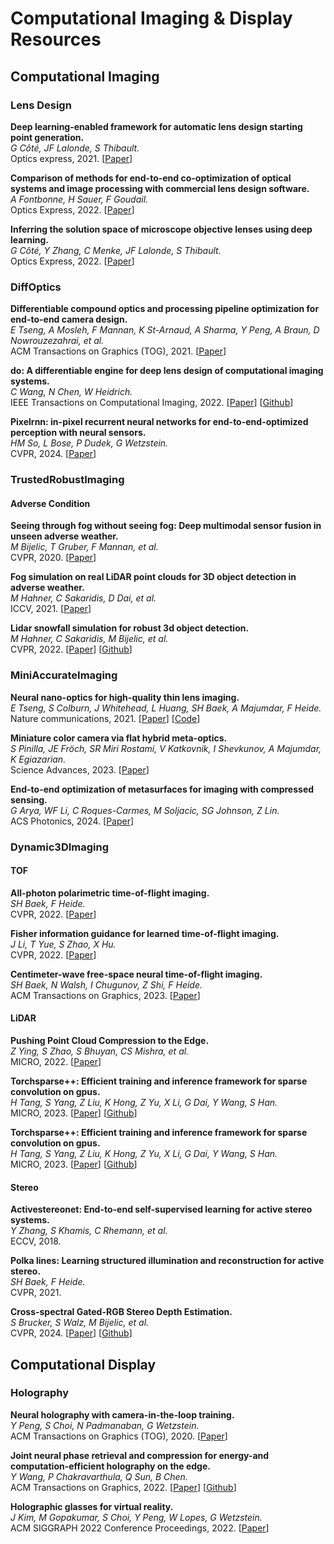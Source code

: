 # Computational Imaging & Display Resources

## Computational Imaging

### Lens Design

**Deep learning-enabled framework for automatic lens design starting point generation.**<br>
*G Côté, JF Lalonde, S Thibault.*<br>
Optics express, 2021.
[[Paper](https://opg.optica.org/oe/viewmedia.cfm?uri=oe-29-3-3841&html=true)]

**Comparison of methods for end-to-end co-optimization of optical systems and image processing with commercial lens design software.**<br>
*A Fontbonne, H Sauer, F Goudail.*<br>
Optics Express, 2022.
[[Paper](https://opg.optica.org/viewmedia.cfm?uri=oe-30-8-13556&seq=0&html=true)]

**Inferring the solution space of microscope objective lenses using deep learning.**<br>
*G Côté, Y Zhang, C Menke, JF Lalonde, S Thibault.*<br>
Optics Express, 2022.
[[Paper](https://opg.optica.org/viewmedia.cfm?uri=oe-30-5-6531&seq=0&html=true)]

### DiffOptics

**Differentiable compound optics and processing pipeline optimization for end-to-end camera design.**<br>
*E Tseng, A Mosleh, F Mannan, K St-Arnaud, A Sharma, Y Peng, A Braun, D Nowrouzezahrai, et al.*<br>
ACM Transactions on Graphics (TOG), 2021.
[[Paper](https://dl.acm.org/doi/abs/10.1145/3446791)]

**do: A differentiable engine for deep lens design of computational imaging systems.**<br>
*C Wang, N Chen, W Heidrich.*<br>
IEEE Transactions on Computational Imaging, 2022.
[[Paper](https://ieeexplore.ieee.org/stamp/stamp.jsp?arnumber=9919421)]
[[Github](https://github.com/vccimaging/diffOptics)]

**Pixelrnn: in-pixel recurrent neural networks for end-to-end-optimized perception with neural sensors.**<br>
*HM So, L Bose, P Dudek, G Wetzstein.*<br>
CVPR, 2024.
[[Paper](https://openaccess.thecvf.com/content/CVPR2024/papers/So_PixelRNN_In-pixel_Recurrent_Neural_Networks_for_End-to-end-optimized_Perception_with_Neural_CVPR_2024_paper.pdf)]

### TrustedRobustImaging

#### Adverse Condition

**Seeing through fog without seeing fog: Deep multimodal sensor fusion in unseen adverse weather.**<br>
*M Bijelic, T Gruber, F Mannan, et al.*<br>
CVPR, 2020.
[[Paper](https://openaccess.thecvf.com/content_CVPR_2020/papers/Bijelic_Seeing_Through_Fog_Without_Seeing_Fog_Deep_Multimodal_Sensor_Fusion_CVPR_2020_paper.pdf)]

**Fog simulation on real LiDAR point clouds for 3D object detection in adverse weather.**<br>
*M Hahner, C Sakaridis, D Dai, et al.*<br>
ICCV, 2021.
[[Paper](https://openaccess.thecvf.com/content/ICCV2021/papers/Hahner_Fog_Simulation_on_Real_LiDAR_Point_Clouds_for_3D_Object_ICCV_2021_paper.pdf)]

**Lidar snowfall simulation for robust 3d object detection.**<br>
*M Hahner, C Sakaridis, M Bijelic, et al.*<br>
CVPR, 2022.
[[Paper](https://openaccess.thecvf.com/content/CVPR2022/papers/Hahner_LiDAR_Snowfall_Simulation_for_Robust_3D_Object_Detection_CVPR_2022_paper.pdf)]
[[Github](https://github.com/SysCV/LiDAR_snow_sim)]

### MiniAccurateImaging

**Neural nano-optics for high-quality thin lens imaging.**<br>
*E Tseng, S Colburn, J Whitehead, L Huang, SH Baek, A Majumdar, F Heide.*<br>
Nature communications, 2021.
[[Paper](https://www.nature.com/articles/s41467-021-26443-0)]
[[Code](https://doi.org/10.5281/zenodo.5637678)]

**Miniature color camera via flat hybrid meta-optics.**<br>
*S Pinilla, JE Fröch, SR Miri Rostami, V Katkovnik, I Shevkunov, A Majumdar, K Egiazarian.*<br>
Science Advances, 2023.
[[Paper](https://www.science.org/doi/full/10.1126/sciadv.adg7297)]

**End-to-end optimization of metasurfaces for imaging with compressed sensing.**<br>
*G Arya, WF Li, C Roques-Carmes, M Soljacic, SG Johnson, Z Lin.*<br>
ACS Photonics, 2024.
[[Paper](https://arxiv.org/pdf/2201.12348)]

### Dynamic3DImaging

#### TOF

**All-photon polarimetric time-of-flight imaging.**<br>
*SH Baek, F Heide.*<br>
CVPR, 2022.
[[Paper](https://openaccess.thecvf.com/content/CVPR2022/papers/Baek_All-Photon_Polarimetric_Time-of-Flight_Imaging_CVPR_2022_paper.pdf)]

**Fisher information guidance for learned time-of-flight imaging.**<br>
*J Li, T Yue, S Zhao, X Hu.*<br>
CVPR, 2022.
[[Paper](https://openaccess.thecvf.com/content/CVPR2022/papers/Li_Fisher_Information_Guidance_for_Learned_Time-of-Flight_Imaging_CVPR_2022_paper.pdf)]

**Centimeter-wave free-space neural time-of-flight imaging.**<br>
*SH Baek, N Walsh, I Chugunov, Z Shi, F Heide.*<br>
ACM Transactions on Graphics, 2023.
[[Paper](https://dl.acm.org/doi/pdf/10.1145/3522671)]

#### LiDAR

**Pushing Point Cloud Compression to the Edge.**<br>
*Z Ying, S Zhao, S Bhuyan, CS Mishra, et al.*<br>
MICRO, 2022.
[[Paper](https://par.nsf.gov/servlets/purl/10440765)]

**Torchsparse++: Efficient training and inference framework for sparse convolution on gpus.**<br>
*H Tang, S Yang, Z Liu, K Hong, Z Yu, X Li, G Dai, Y Wang, S Han.*<br>
MICRO, 2023.
[[Paper](https://dl.acm.org/doi/pdf/10.1145/3613424.3614303)]
[[Github](https://github.com/mit-han-lab/torchsparse)]

**Torchsparse++: Efficient training and inference framework for sparse convolution on gpus.**<br>
*H Tang, S Yang, Z Liu, K Hong, Z Yu, X Li, G Dai, Y Wang, S Han.*<br>
MICRO, 2023.
[[Paper](https://dl.acm.org/doi/pdf/10.1145/3613424.3614303)]
[[Github](https://github.com/mit-han-lab/torchsparse)]

#### Stereo

**Activestereonet: End-to-end self-supervised learning for active stereo systems.**<br>
*Y Zhang, S Khamis, C Rhemann, et al.*<br>
ECCV, 2018.

**Polka lines: Learning structured illumination and reconstruction for active stereo.**<br>
*SH Baek, F Heide.*<br>
CVPR, 2021.

**Cross-spectral Gated-RGB Stereo Depth Estimation.**<br>
*S Brucker, S Walz, M Bijelic, et al.*<br>
CVPR, 2024.
[[Paper](https://openaccess.thecvf.com/content/CVPR2024/papers/Brucker_Cross-spectral_Gated-RGB_Stereo_Depth_Estimation_CVPR_2024_paper.pdf)]
[[Github](https://light.princeton.edu/publication/gatedrccbstereo/)]

## Computational Display

### Holography

**Neural holography with camera-in-the-loop training.**<br>
*Y Peng, S Choi, N Padmanaban, G Wetzstein.*<br>
ACM Transactions on Graphics (TOG), 2020.
[[Paper](https://drive.google.com/file/u/0/d/1Y_gUeAAolN35I3cG7T-QRXTvXAlw5Let/view?pli=1)]

**Joint neural phase retrieval and compression for energy-and computation-efficient holography on the edge.**<br>
*Y Wang, P Chakravarthula, Q Sun, B Chen.*<br>
ACM Transactions on Graphics, 2022.
[[Paper](https://par.nsf.gov/servlets/purl/10465404)]
[[Github](https://github.com/HoloCompress/DPRC)]

**Holographic glasses for virtual reality.**<br>
*J Kim, M Gopakumar, S Choi, Y Peng, W Lopes, G Wetzstein.*<br>
ACM SIGGRAPH 2022 Conference Proceedings, 2022.
[[Paper](https://dl.acm.org/doi/pdf/10.1145/3528233.3530739)]
